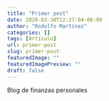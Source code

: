 ```yaml
---
title: "Primer post"
date: 2020-03-30T12:27:04-06:00
author: "Rodolfo Martínez"
categories: []
tags: [Artículo]
url: primer-post
slug: primer-post
featuredImage: ""
featuredImagePreview: ""
draft: false
---
```


Blog de finanzas personales
